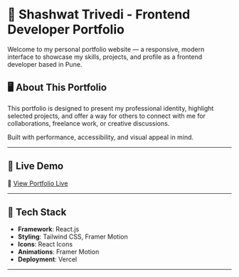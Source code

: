 # 💼 Shashwat Trivedi - Frontend Developer Portfolio

Welcome to my personal portfolio website — a responsive, modern interface to showcase my skills, projects, and profile as a frontend developer based in Pune.

## 🖥️ About This Portfolio

This portfolio is designed to present my professional identity, highlight selected projects, and offer a way for others to connect with me for collaborations, freelance work, or creative discussions.

Built with performance, accessibility, and visual appeal in mind.

---

## 🚀 Live Demo

🔗 [View Portfolio Live](profile-mauve-phi.vercel.app)  

---

## 🔧 Tech Stack

- **Framework**: React.js
- **Styling**: Tailwind CSS, Framer Motion
- **Icons**: React Icons
- **Animations**: Framer Motion
- **Deployment**: Vercel 

---
